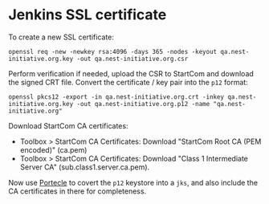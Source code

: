Jenkins SSL certificate
=======================

To create a new SSL certificate:

    openssl req -new -newkey rsa:4096 -days 365 -nodes -keyout qa.nest-initiative.org.key -out qa.nest-initiative.org.csr

Perform verification if needed, upload the CSR to StartCom and download the signed CRT file. Convert the certificate / key pair into the `p12` format:

    openssl pkcs12 -export -in qa.nest-initiative.org.crt -inkey qa.nest-initiative.org.key -out qa.nest-initiative.org.p12 -name "qa.nest-initiative.org"

Download StartCom CA certificates:

  * Toolbox > StartCom CA Certificates: Download "StartCom Root CA (PEM encoded)" (ca.pem)
  * Toolbox > StartCom CA Certificates: Download "Class 1 Intermediate Server CA" (sub.class1.server.ca.pem).

Now use [Portecle][portecle] to covert the `p12` keystore into a `jks`, and also include the CA certificates in there for completeness.

[portecle]: http://portecle.sourceforge.net
